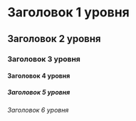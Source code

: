 
# Заголовок 1 уровня

## Заголовок 2 уровня

### Заголовок 3 уровня

#### Заголовок 4 уровня

##### Заголовок 5 уровня

###### Заголовок 6 уровня
